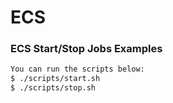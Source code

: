 # ECS
### ECS Start/Stop Jobs Examples
```bash
You can run the scripts below: 
$ ./scripts/start.sh
$ ./scripts/stop.sh
```

